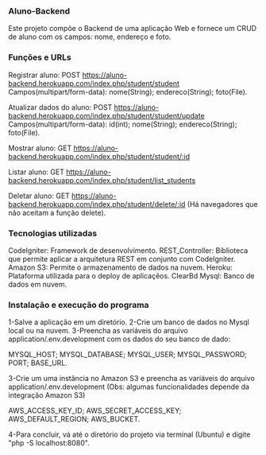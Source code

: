 ### Aluno-Backend 

Este projeto compõe o Backend de uma aplicação Web e fornece um CRUD de aluno com
os campos: nome, endereço e foto.

### Funções e URLs
Registrar aluno: POST https://aluno-backend.herokuapp.com/index.php/student/student
Campos(multipart/form-data):
nome(String);
endereco(String);
foto(File).

Atualizar dados do aluno: POST https://aluno-backend.herokuapp.com/index.php/student/student/update
Campos(multipart/form-data):
id(int);
nome(String);
endereco(String);
foto(File).

Mostrar aluno: GET https://aluno-backend.herokuapp.com/index.php/student/student/:id

Listar aluno: GET https://aluno-backend.herokuapp.com/index.php/student/list_students

Deletar aluno: GET https://aluno-backend.herokuapp.com/index.php/student/delete/:id (Há navegadores que não aceitam a função delete).

### Tecnologias utilizadas
CodeIgniter: Framework de desenvolvimento. 
REST_Controller: Biblioteca que permite aplicar a arquitetura  REST em conjunto com CodeIgniter.
Amazon S3: Permite o armazenamento de dados na nuvem. 
Heroku: Plataforma utilizada para o deploy de aplicaçẽos.
ClearBd Mysql: Banco de dados em nuvem.

### Instalação e execução do programa 
1-Salve a aplicação em um diretório.
2-Crie um banco de dados no Mysql local ou na nuvem.
3-Preencha as variáveis do arquivo application/.env.development com os dados do seu banco de dado:

MYSQL_HOST;
MYSQL_DATABASE;
MYSQL_USER;
MYSQL_PASSWORD;
PORT;
BASE_URL.

3-Crie um uma instância no Amazon S3 e preencha as variáveis do arquivo application/.env.development
(Obs: algumas funcionalidades depende da integração Amazon S3)

AWS_ACCESS_KEY_ID;
AWS_SECRET_ACCESS_KEY;
AWS_DEFAULT_REGION; 
AWS_BUCKET.

4-Para concluir, vá até o diretório do projeto  via terminal (Ubuntu) e digite "php -S localhost:8080".

